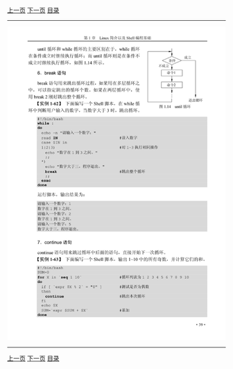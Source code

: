 [上一页](051.md) [下一页](053.md) [目录](../README.md)

***

![051](../images/052.png)

***

[上一页](051.md) [下一页](053.md) [目录](../README.md)
